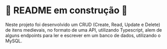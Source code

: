 # 🚧 README em construção 🚧

Neste projeto foi desenvolvido um CRUD (Create, Read, Update e Delete) de itens medievais, no formato de uma API, utilizando Typescript, alem de alguns endpoints para ler e escrever em um banco de dados, utilizando o MySQL.


